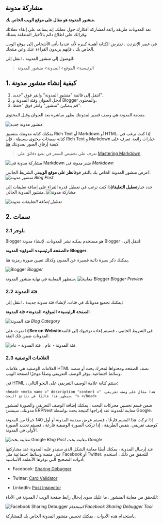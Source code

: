 ## مشاركة مدونة

**منشور المدونة هو مقال على موقع الويب الخاص بك.**

تعد المدونات طريقة رائعة لمشاركة أفكارك حول عملك. إنه يساعد على إبقاء عملائك وقرائك على اطلاع دائم بالأخبار المتعلقة بعملك.

في عصر الإنترنت ، تفترض الكتابة أهمية كبيرة لأنه عندما يأتي الأشخاص إلى موقع الويب الخاص بك ، فإنهم يريدون القراءة عنك وعن منتجك.

للوصول إلى منشور المدونة ، انتقل إلى:

> الرئيسية> الموقع> المدونة> منشور المدونة

## 1. كيفية إنشاء منشور مدونة

1. انتقل إلى قائمة "منشور المدونة" وانقر فوق "جديد".
2. أدخل العنوان وفئة المدونة و Blogger والمحتوى.
3. قم بتمكين "منشور" وانقر فوق "حفظ".

مقدمة المدونة هي وصف قصير لمدونتك يظهر مباشرة بعد العنوان وقبل المحتوى.

![منشور مدونة جديد](https://docs.erpnext.com/files/new-blog-post.png)

يمكنك كتابة مدونتك بتنسيق Rich Text أو Markdown أو HTML. إذا كنت ترغب في كتابة صفحات محتوى بسيطة ، فإن Rich Text و Markdown خيارات رائعة. تعرف على كيفية إرفاق الصور بمدونتك [هنا](https://docs.erpnext.com/docs/v13/user/manual/en/website/web-page#images).

> تعرف على تخفيض السعر في بضع دقائق على [Mastering Markdown](https://guides.github.com/features/mastering-markdown/).

![مشاركة مدونة في Markdown](https://docs.erpnext.com/files/blog-post-in-markdown.png) _نشر مدونة في Markdown_

اعرض منشور المدونة الخاص بك بالنقر فوق**انظر على موقع الويب**في الشريط الجانبي. ![منشور مدونة](https://docs.erpnext.com/files/blog-post.png) _Blog Post_

حدد خيار**تعطيل التعليقات**إذا كنت ترغب في تعطيل قدرة القراء على إضافة تعليقات إلى منشور المدونة الحالي. ![مشاركة مدونة](https://docs.erpnext.com/files/blog-post-disable-comments.png)

![مدونة](https://docs.erpnext.com/files/blog-post-no-comments.png) _تعطيل إضافة التعليقات_

## 2. سمات

### 2.1 بلوجر

Blogger هو مستخدم يمكنه نشر المدونات. لإنشاء مدونة Blogger ، انتقل إلى:

**الصفحة الرئيسية> الموقع> المدونة> Blogger**.

يمكنك ذكر سيرة ذاتية قصيرة عن المدون وكذلك تعيين صورة رمزية هنا.

![Blogger](https://docs.erpnext.com/files/blogger.png) _Blogger_

ستظهر المعاينة في نهاية منشور المدونة. ![معاينة Blogger](https://docs.erpnext.com/files/blogger-preview.png) _Blogger Preview_

### 2.2 فئة المدونة

يمكنك تجميع مدوناتك في فئات. لإنشاء فئة مدونة جديدة ، انتقل إلى:

**الصفحة الرئيسية> الموقع> المدونة> فئة المدونة**.

![فئة المدونة](https://docs.erpnext.com/files/blog-category.png) _Blog Category_

إذا نقرت على**See on Website**في الشريط الجانبي ، فسيتم إعادة توجيهك إلى قائمة المدونات ضمن تلك الفئة.

![فئة المدونة - عام](https://docs.erpnext.com/files/blog-category-web-view.png) _ فئة المدونة - عام_

### 2.3 العلامات الوصفية

العلامات الوصفية هي علامات HTML تصف الصفحة ومحتواها لمحرك بحث أو منصة وسائط اجتماعية. يوفر الوصف التعريفي وصفًا موجزًا ​​لصفحة الويب.

في HTML ، ستتم كتابة علامة الوصف التعريفي على النحو التالي:

`<head> <meta name =" description "content =" هذا مثال على وصف تعريفي. سيظهر هذا غالبًا في نتائج البحث. "> </head>`

ضمن قسم تحسين محركات البحث ، يمكنك إضافة الوصف التعريفي والصورة لمنشور مدونتك. سينشئ ERPNext معاينة للمدونة عند إدراجها كنتيجة بحث بواسطة Google.

إذا تركت هذا القسم فارغًا ، فسيتم عرض مقدمة المدونة أو أول 140 حرفًا من المدونة كوصف تعريفي. بنفس الطريقة ، إذا تركت الصورة الوصفية فارغة ، فسيتم تحديد الصورة الأولى في المدونة.

![معاينة بحث Google](https://docs.erpnext.com/files/blog-post-seo-meta.png) _Blog Post معاينة بحث Google_

عند إرسال المدونة ، يمكنك أيضًا معاينة الشكل الذي ستبدو عليه المدونة عند مشاركتها على منصة وسائط اجتماعية مثل Facebook أو Twitter. للتحقق من ذلك ، استخدم أدوات التصحيح التي توفرها الأنظمة الأساسية:

* Facebook: [Sharing Debugger](https://developers.facebook.com/tools/debug/)
    
* Twitter: [Card Validator](https://cards-dev.twitter.com/validator)
    
* LinkedIn: [Post Inspector](https://www.linkedin.com/post-inspector/inspect/)
    

للتحقق من معاينة المنشور ، ما عليك سوى إدخال رابط صفحة الويب / المدونة في الأداة:

![Facebook Sharing Debugger](https://docs.erpnext.com/files/blog-post-facebook-debugger.png) _استخدام Facebook Sharing Debugger Tool_

باستخدام هذه الأدوات ، يمكنك تحسين منشور المدونة الخاص بك للمشاركة.
